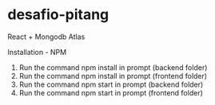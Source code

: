 # desafio-pitang

React + Mongodb Atlas

Installation - NPM
1. Run the command npm install in prompt (backend folder)
2. Run the command npm install in prompt (frontend folder)
3. Run the command npm start in prompt (backend folder)
4. Run the command npm start in prompt (frontend folder)
